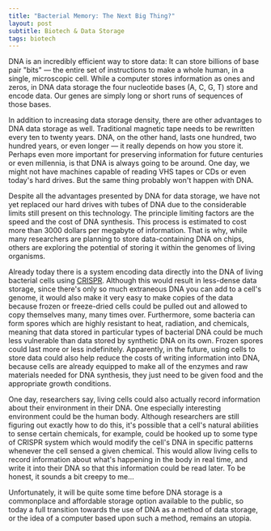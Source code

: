 ```yaml
---
title: "Bacterial Memory: The Next Big Thing?"
layout: post
subtitle: Biotech & Data Storage
tags: biotech
---
```

DNA is an incredibly efficient way to store data: It can store billions of base pair "bits" — the entire set of instructions to make a whole human, in a single, microscopic cell. While a computer stores information as ones and zeros, in DNA data storage the four nucleotide bases (A, C, G, T) store and encode data. Our genes are simply long or short runs of sequences of those bases.

In addition to increasing data storage density, there are other advantages to DNA data storage as well. Traditional magnetic tape needs to be rewritten every ten to twenty years. DNA, on the other hand, lasts one hundred, two hundred years, or even longer — it really depends on how you store it. Perhaps even more important for preserving information for future centuries or even millennia, is that DNA is always going to be around. One day, we might not have machines capable of reading VHS tapes or CDs or even today's hard drives. But the same thing probably won't happen with DNA.

Despite all the advantages presented by DNA for data storage, we have not yet replaced our hard drives with tubes of DNA due to the considerable limits still present on this technology. The principle limiting factors are the speed and the cost of DNA synthesis. This process is estimated to cost more than 3000 dollars per megabyte of information. That is why, while many researchers are planning to store data-containing DNA on chips, others are exploring the potential of storing it within the genomes of living organisms.

Already today there is a system encoding data directly into the DNA of living bacterial cells using [CRISPR](https://en.wikipedia.org/wiki/CRISPR). Although this would result in less-dense data storage, since there's only so much extraneous DNA you can add to a cell's genome, it would also make it very easy to make copies of the data because frozen or freeze-dried cells could be pulled out and allowed to copy themselves many, many times over. Furthermore, some bacteria can form spores which are highly resistant to heat, radiation, and chemicals, meaning that data stored in particular types of bacterial DNA could be much less vulnerable than data stored by synthetic DNA on its own. Frozen spores could last more or less indefinitely. Apparently, in the future, using cells to store data could also help reduce the costs of writing information into DNA, because cells are already equipped to make all of the enzymes and raw materials needed for DNA synthesis, they just need to be given food and the appropriate growth conditions. 

One day, researchers say, living cells could also actually record information about their environment in their DNA. One especially interesting environment could be the human body. Although researchers are still figuring out exactly how to do this, it's possible that a cell's natural abilities to sense certain chemicals, for example, could be hooked up to some type of CRISPR system which would modify the cell's DNA in specific patterns whenever the cell sensed a given chemical. This would allow living cells to record information about what's happening in the body in real time, and write it into their DNA so that this information could be read later. To be honest, it sounds a bit creepy to me...

Unfortunately, it will be quite some time before DNA storage is a commonplace and affordable storage option available to the public, so today a full transition towards the use of DNA as a method of data storage, or the idea of a computer based upon such a method, remains an utopia.
